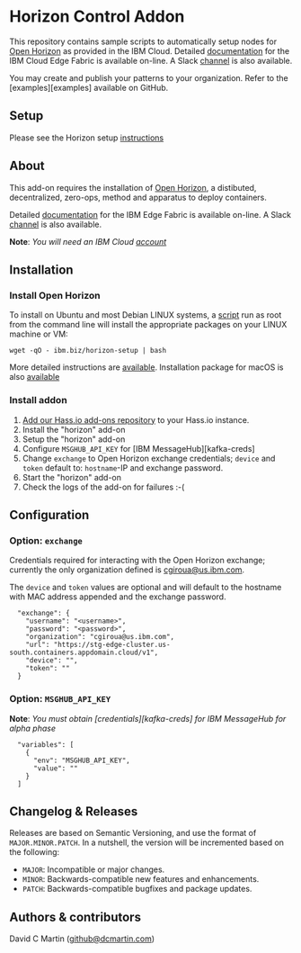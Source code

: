 # Horizon Control Addon

This repository contains sample scripts to automatically setup nodes for [Open Horizon][open-horizon] as provided in the IBM Cloud.  Detailed [documentation][edge-fabric] for the IBM Cloud Edge Fabric is available on-line.  A Slack [channel][edge-slack] is also available.

You may create and publish your patterns to your organization.  Refer to the [examples][examples] available on GitHub.

## Setup

Please see the Horizon setup [instructions][dcm-oh]

## About

This add-on requires the installation of [Open Horizon][open-horizon], a distibuted, decentralized, zero-ops, method and apparatus to deploy containers.

Detailed [documentation][edge-fabric] for the IBM Edge Fabric is available on-line.  A Slack [channel][edge-slack] is also available.

**Note**: _You will need an IBM Cloud [account][ibm-registration]_

## Installation

### Install Open Horizon

To install on Ubuntu and most Debian LINUX systems, a [script][hzn-setup] run as root from the command line will install the appropriate packages on your LINUX machine or VM:

`wget -qO - ibm.biz/horizon-setup | bash`

More detailed instructions are [available][edge-install].  Installation package for macOS is also [available][macos-install]

### Install addon

1. [Add our Hass.io add-ons repository][repository] to your Hass.io instance.
1. Install the "horizon" add-on
1. Setup the "horizon" add-on
1. Configure `MSGHUB_API_KEY` for [IBM MessageHub][kafka-creds]
1. Change `exchange` to Open Horizon exchange credentials; `device` and `token` default to: `hostname`-IP and exchange password.
1. Start the "horizon" add-on
1. Check the logs of the add-on for failures :-(

## Configuration

### Option: `exchange`
Credentials required for interacting with the Open Horizon exchange; currently the only organization defined is cgiroua@us.ibm.com.

The `device` and `token` values are optional and will default to the hostname with MAC address appended and the exchange password.

```
  "exchange": {
    "username": "<username>",
    "password": "<password>",
    "organization": "cgiroua@us.ibm.com",
    "url": "https://stg-edge-cluster.us-south.containers.appdomain.cloud/v1",
    "device": "",
    "token": ""
  }
```

### Option: `MSGHUB_API_KEY`

**Note**: _You must obtain [credentials][kafka-creds] for IBM MessageHub for alpha phase_

```
  "variables": [
    {
      "env": "MSGHUB_API_KEY",
      "value": ""
    }
  ]
```

## Changelog & Releases

Releases are based on Semantic Versioning, and use the format
of ``MAJOR.MINOR.PATCH``. In a nutshell, the version will be incremented
based on the following:

- ``MAJOR``: Incompatible or major changes.
- ``MINOR``: Backwards-compatible new features and enhancements.
- ``PATCH``: Backwards-compatible bugfixes and package updates.

## Authors & contributors

David C Martin (github@dcmartin.com)

[commits]: https://github.com/dcmartin/hassio-addons/cpu2msghub/commits/master
[contributors]: https://github.com/dcmartin/hassio-addons/cpu2msghub/graphs/contributors
[dcmartin]: https://github.com/dcmartin
[issue]: https://github.com/dcmartin/hassio-addons/cpu2msghub/issues
[keepchangelog]: http://keepachangelog.com/en/1.0.0/
[releases]: https://github.com/dcmartin/hassio-addons/cpu2msghub/releases
[repository]: https://github.com/dcmartin/hassio-addons

[watson-nlu]: https://console.bluemix.net/catalog/services/natural-language-understanding
[watson-stt]: https://console.bluemix.net/catalog/services/speech-to-text
[edge-slack]: https://ibm-appsci.slack.com/messages/edge-fabric-users/
[ibm-registration]: https://console.bluemix.net/registration/
[sdr-pattern]: https://github.com/open-horizon/examples/tree/master/edge/msghub/sdr2msghub

[open-horizon]: https://github.com/open-horizon
[cpu-pattern]: https://github.com/open-horizon/examples/tree/master/edge/msghub/cpu2msghub
[edge-fabric]: https://console.test.cloud.ibm.com/docs/services/edge-fabric/getting-started.html
[edge-install]: https://console.test.cloud.ibm.com/docs/services/edge-fabric/adding-devices.html
[macos-install]: https://github.com/open-horizon/anax/releases
[hzn-setup]: https://raw.githubusercontent.com/dcmartin/hassio-addons/master/horizon/hzn-setup.sh
[template]: https://github.com/dcmartin/open-horizon/blob/master/setup/template.json
[dcm-oh]: https://github.com/dcmartin/open-horizon/tree/master/README.md

